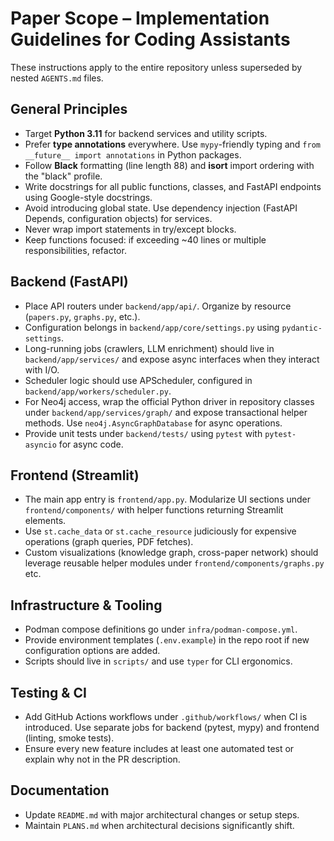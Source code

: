 # Paper Scope – Implementation Guidelines for Coding Assistants

These instructions apply to the entire repository unless superseded by nested `AGENTS.md` files.

## General Principles
- Target **Python 3.11** for backend services and utility scripts.
- Prefer **type annotations** everywhere. Use `mypy`-friendly typing and `from __future__ import annotations` in Python packages.
- Follow **Black** formatting (line length 88) and **isort** import ordering with the "black" profile.
- Write docstrings for all public functions, classes, and FastAPI endpoints using Google-style docstrings.
- Avoid introducing global state. Use dependency injection (FastAPI Depends, configuration objects) for services.
- Never wrap import statements in try/except blocks.
- Keep functions focused: if exceeding ~40 lines or multiple responsibilities, refactor.

## Backend (FastAPI)
- Place API routers under `backend/app/api/`. Organize by resource (`papers.py`, `graphs.py`, etc.).
- Configuration belongs in `backend/app/core/settings.py` using `pydantic-settings`.
- Long-running jobs (crawlers, LLM enrichment) should live in `backend/app/services/` and expose async interfaces when they interact with I/O.
- Scheduler logic should use APScheduler, configured in `backend/app/workers/scheduler.py`.
- For Neo4j access, wrap the official Python driver in repository classes under `backend/app/services/graph/` and expose transactional helper methods. Use `neo4j.AsyncGraphDatabase` for async operations.
- Provide unit tests under `backend/tests/` using `pytest` with `pytest-asyncio` for async code.

## Frontend (Streamlit)
- The main app entry is `frontend/app.py`. Modularize UI sections under `frontend/components/` with helper functions returning Streamlit elements.
- Use `st.cache_data` or `st.cache_resource` judiciously for expensive operations (graph queries, PDF fetches).
- Custom visualizations (knowledge graph, cross-paper network) should leverage reusable helper modules under `frontend/components/graphs.py` etc.

## Infrastructure & Tooling
- Podman compose definitions go under `infra/podman-compose.yml`.
- Provide environment templates (`.env.example`) in the repo root if new configuration options are added.
- Scripts should live in `scripts/` and use `typer` for CLI ergonomics.

## Testing & CI
- Add GitHub Actions workflows under `.github/workflows/` when CI is introduced. Use separate jobs for backend (pytest, mypy) and frontend (linting, smoke tests).
- Ensure every new feature includes at least one automated test or explain why not in the PR description.

## Documentation
- Update `README.md` with major architectural changes or setup steps.
- Maintain `PLANS.md` when architectural decisions significantly shift.
